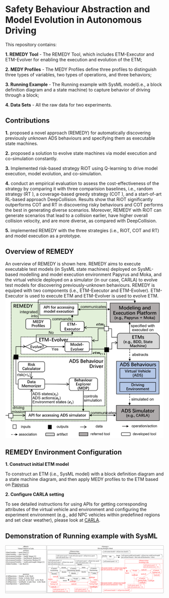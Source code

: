 # Safety Behaviour Abstraction and Model Evolution in Autonomous Driving

This repository contains:

**1. REMEDY Tool** -  The REMEDY Tool, which includes ETM-Executor and ETM-Evolver for enabling the execution and evolution of the ETM;

**2. MEDY Profiles** - The MEDY Profiles define three profiles to distinguish three types of variables, two types of operations, and three behaviors;

**3. Running Example** - The Running example with SysML model(i.e., a block definition diagram and a state machine) to capture behavior of driving through a block;

**4. Data Sets** - All the raw data for two experiments.

## Contributions ##
**1.** proposed a novel approach (REMEDY) for automatically discovering previously unknown ADS behaviours and specifying them as executable state machines.

**2.** proposed a solution to evolve state machines via model execution and co-simulation constantly.

**3.** Implemented risk-based strategy RiOT using Q-learning to drive model execution, model evolution, and co-simulation.

**4.** conduct an empirical evaluation to assess the cost-effectiveness of the strategy by comparing it with three comparision baselines, i.e., random strategy
(RT ), a coverage-based greedy strategy (COT ), and a start-of-art RL-based approach DeepCollision. Results show
that RiOT significantly outperforms COT and RT in discovering risky behaviours and COT performs the best in generating diverse scenarios. Moreover, REMEDY with RiOT can generate scenarios that lead to
a collision earlier, have higher overall collision velocity, and are more diverse, as compared with DeepCollision.

**5.** implemented REMEDY with the three strategies (i.e., RiOT, COT and RT) and model execution as a prototype.

## Overview of REMEDY ##
An overview of REMEDY is shown here. REMEDY aims to execute executable test models (in SysML state machines) deployed on SysML-based modelling and model execution environment Papyrus and
Moka, and the virtual vehicle deployed on a simulator (in our case, CARLA) to evolve test models for discovering previously-unknown behaviours. REMEDY is equiped with two components (i.e., ETM-Executor
and ETM-Evolver). ETM-Executor is used to execute ETM and ETM-Evolver is used to evolve ETM.
![image](https://github.com/ABCRepository/Repository/blob/main/Overview%20of%20REMEDY/overview%20of%20framework1.png)

## REMEDY Environment Configuration ##
**1. Construct initial ETM model**

To construct an ETM (i.e., SysML model) with a block definition diagram and a state machine diagram, and then apply MEDY profiles to the ETM based on [Papyrus](https://projects.eclipse.org/projects/modeling.mdt.papyrus)

**2. Configure CARLA setting**

To see detailed instructions for using APIs for getting corresponding attributes of the virtual vehicle and environment and configuring the experiment environment (e.g., add NPC vehicles within predefined regions and set clear weather), please look at [CARLA](https://carla.readthedocs.io/en/latest/python_api).

## Demonstration of Running example with SysML ##
![image](https://github.com/ABCRepository/Repository/blob/main/Running%20example%20SysML%20model/running%20example.png)

